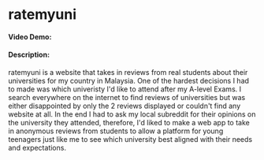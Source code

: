 # ratemyuni
#### Video Demo:  <URL HERE>
#### Description:
ratemyuni is a website that takes in reviews from real students about their universities for my country in Malaysia. One of the hardest decisions I had to made was which univeristy I'd like to
attend after my A-level Exams. I search everywhere on the internet to find reviews of universities but was either disappointed by only the 2 reviews displayed or couldn't find any website at all.
In the end I had to ask my local subreddit for their opinions on the university they attended, therefore, I'd liked to make a web app to take in anonymous reviews from students to allow a platform
for young teenagers just like me to see which university best aligned with their needs and expectations.


